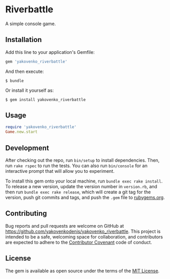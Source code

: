 # Riverbattle
A simple console game.


## Installation

Add this line to your application's Gemfile:

```ruby
gem 'yakovenko_riverbattle'
```

And then execute:

    $ bundle

Or install it yourself as:

    $ gem install yakovenko_riverbattle

## Usage

```ruby
require 'yakovenko_riverbattle'
Game.new.start
```

## Development

After checking out the repo, run `bin/setup` to install dependencies. Then, run `rake rspec` to run the tests. You can also run `bin/console` for an interactive prompt that will allow you to experiment.

To install this gem onto your local machine, run `bundle exec rake install`. To release a new version, update the version number in `version.rb`, and then run `bundle exec rake release`, which will create a git tag for the version, push git commits and tags, and push the `.gem` file to [rubygems.org](https://rubygems.org).

## Contributing

Bug reports and pull requests are welcome on GitHub at https://github.com/yakovenkodenis/yakovenko_riverbattle. This project is intended to be a safe, welcoming space for collaboration, and contributors are expected to adhere to the [Contributor Covenant](contributor-covenant.org) code of conduct.


## License

The gem is available as open source under the terms of the [MIT License](http://opensource.org/licenses/MIT).
